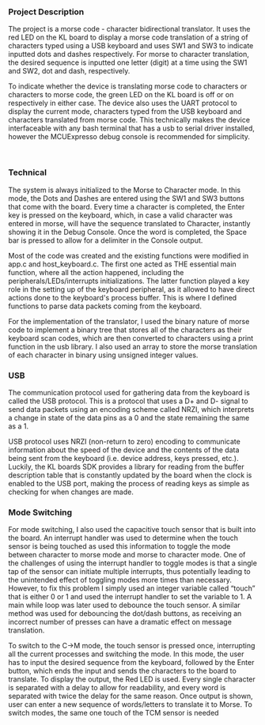 ### Project Description

The project is a morse code - character bidirectional translator. It uses the red LED on the KL board to display a morse code translation of a string of characters typed using a USB keyboard and uses SW1 and SW3 to indicate inputted dots and dashes respectively. For morse to character translation, the desired sequence is inputted one letter (digit) at a time using the SW1 and SW2, dot and dash, respectively. 

To indicate whether the device is translating morse code to characters or characters to morse code, the green LED on the KL board is off or on respectively in either case. The device also uses the UART protocol to display the current mode, characters typed from the USB keyboard and characters translated from morse code. This technically makes the device interfaceable with any bash terminal that has a usb to serial driver installed, however the MCUExpresso debug console is recommended for simplicity.

 
### Technical

The system is always initialized to the Morse to Character mode. In this mode, the Dots and Dashes are entered using the SW1 and SW3 buttons that come with the board. Every time a character is completed, the Enter key is pressed on the keyboard, which, in case a valid character was entered in morse, will have the sequence translated to Character, instantly showing it in the Debug Console. Once the word is completed, the Space bar is pressed to allow for a delimiter in the Console output.

Most of the code was created and the existing functions were modified in app.c and host_keyboard.c. The first one acted as THE essential main function, where all the action happened, including the peripherals/LEDs/interrupts initializations. The latter function played a key role in the setting up of the keyboard peripheral, as it allowed to have direct actions done to the keyboard's process buffer. This is where I defined functions to parse data packets coming from the keyboard.

For the implementation of the translator, I used the binary nature of morse code to implement a binary tree that stores all of the characters as their keyboard scan codes, which are then converted to characters using a print function in the usb library. I also used an array to store the morse translation of each character in binary using unsigned integer values.

### USB

The communication protocol used for gathering data from the keyboard is called the USB protocol. This is a protocol that uses a D+ and D- signal to send data packets using an encoding scheme called NRZI, which interprets a change in state of the data pins as a 0 and the state remaining the same as a 1.

USB protocol uses NRZI (non-return to zero) encoding to communicate information about the speed of the device and the contents of the data being sent from the keyboard (i.e. device address, keys pressed, etc.). Luckily, the KL boards SDK provides a library for reading from the buffer description table that is constantly updated by the board when the clock is enabled to the USB port, making the process of reading keys as simple as checking for when changes are made.

### Mode Switching

For mode switching, I also used the capacitive touch sensor that is built into the board. An interrupt handler was used to determine when the touch sensor is being touched as used this information to toggle the mode between character to morse mode and morse to character mode. One of the challenges of using the interrupt handler to toggle modes is that a single tap of the sensor can initiate multiple interrupts, thus potentially leading to the unintended effect of toggling modes more times than necessary. However, to fix this problem I simply used an integer variable called “touch” that is either 0 or 1 and used the interrupt handler to set the variable to 1. A main while loop was later used to debounce the touch sensor. A similar method was used for debouncing the dot/dash buttons, as receiving an incorrect number of presses can have a dramatic effect on message translation.

To switch to the C->M mode, the touch sensor is pressed once, interrupting all the current processes and switching the mode. In this mode, the user has to input the desired sequence from the keyboard, followed by the Enter button, which ends the input and sends the characters to the board to translate. To display the output, the Red LED is used. Every single character is separated with a delay to allow for readability, and every word is separated with twice the delay for the same reason. Once output is shown, user can enter a new sequence of words/letters to translate it to Morse. To switch modes, the same one touch of the TCM sensor is needed 
